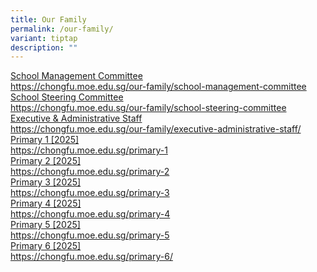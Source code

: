 ```yaml
---
title: Our Family
permalink: /our-family/
variant: tiptap
description: ""
---
```

<p></p>
<div class="isomer-card-grid"><a rel="noopener noreferrer nofollow" href="https://chongfu.moe.edu.sg/our-family/school-management-committee" class="isomer-card"><div class="isomer-card-body"><div class="isomer-card-title">School Management Committee</div><div class="isomer-card-link">https://chongfu.moe.edu.sg/our-family/school-management-committee</div></div></a>
<a rel="noopener noreferrer nofollow" href="https://chongfu.moe.edu.sg/our-family/school-steering-committee" class="isomer-card">
<div class="isomer-card-body">
<div class="isomer-card-title">School Steering Committee</div>
<div class="isomer-card-link">https://chongfu.moe.edu.sg/our-family/school-steering-committee</div>
</div>
</a><a rel="noopener noreferrer nofollow" href="https://chongfu.moe.edu.sg/our-family/executive-administrative-staff/" class="isomer-card"><div class="isomer-card-body"><div class="isomer-card-title">Executive &amp; Administrative Staff</div><div class="isomer-card-link">https://chongfu.moe.edu.sg/our-family/executive-administrative-staff/</div></div></a>
<a rel="noopener noreferrer nofollow" href="https://chongfu.moe.edu.sg/primary-1/" class="isomer-card">
<div class="isomer-card-body">
<div class="isomer-card-title">Primary 1 [2025]</div>
<div class="isomer-card-link">https://chongfu.moe.edu.sg/primary-1</div>
</div>
</a><a rel="noopener noreferrer nofollow" href="https://chongfu.moe.edu.sg/primary-2/" class="isomer-card"><div class="isomer-card-body"><div class="isomer-card-title">Primary 2 [2025]</div><div class="isomer-card-link">https://chongfu.moe.edu.sg/primary-2</div></div></a>
<a rel="noopener noreferrer nofollow" href="https://chongfu.moe.edu.sg/primary-3/" class="isomer-card">
<div class="isomer-card-body">
<div class="isomer-card-title">Primary 3 [2025]</div>
<div class="isomer-card-link">https://chongfu.moe.edu.sg/primary-3</div>
</div>
</a><a rel="noopener noreferrer nofollow" href="https://chongfu.moe.edu.sg/primary-4/" class="isomer-card"><div class="isomer-card-body"><div class="isomer-card-title">Primary 4 [2025]</div><div class="isomer-card-link">https://chongfu.moe.edu.sg/primary-4</div></div></a>
<a rel="noopener noreferrer nofollow" href="https://chongfu.moe.edu.sg/primary-5/" class="isomer-card">
<div class="isomer-card-body">
<div class="isomer-card-title">Primary 5 [2025]</div>
<div class="isomer-card-link">https://chongfu.moe.edu.sg/primary-5</div>
</div>
</a><a rel="noopener noreferrer nofollow" href="https://chongfu.moe.edu.sg/primary-6/" class="isomer-card"><div class="isomer-card-body"><div class="isomer-card-title">Primary 6 [2025]</div><div class="isomer-card-link">https://chongfu.moe.edu.sg/primary-6/</div></div></a>
</div>
<p></p>